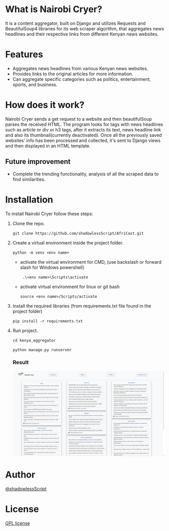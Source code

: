 # What is Nairobi Cryer?
It is a content aggregator, built on Django and utilizes Requests and BeautifulSoup4 libraries for its web scraper algorithm, that aggregates news headlines and their respective links from different Kenyan news websites.

# Features
 - Aggregates news headlines from various Kenyan news websites.
 - Provides links to the original articles for more information.
 - Can aggregate specific categories such as politics, entertainment, sports, and business.

# How does it work?
Nairobi Cryer sends a get request to a website and then beautifulSoup parses the received HTML.
The program looks for tags with news headlines such as article or div or h3 tags, after it extracts its text, news headline link and also its thumbnail(currently deactivated).
Once all the previously saved websites' info has been processed and collected, it's sent to Django views and then displayed in an HTML template.

## Future improvement
 - Complete the trending functionality, analysis of all the scraped data to find similarities.

# Installation
To install Nairobi Cryer follow these steps:
1. Clone the repo.
   ```commandline
   git clone https://github.com/shadowlessScript/AfriCast.git
   ```
2. Create a virtual environment inside the project folder.
    ```commandline
   python -m venv <env name>   
   ```
   - activate the virtual environment for CMD, (use backslash or forward slash for Windows powershell)
     ```commandline
      .\<env name>\Scripts\activate
        ```
   - activate virtual environment for linux or git bash
     ```commandline
     source <env name>/Scripts/activate
     ```
3. Install the required libraries (from requirements.txt file found in the project folder)
    ```commandline
   pip install -r requirements.txt
    ```
4. Run project.
    ```commandline
    cd kenya_aggregator  
   ```
   ```commandline
   python manage.py runserver
   ```
    ### Result
   <img src="./Homepage.png" alt="Home page" title="Nairobi Cryer Home Page"/>
            

# Author
[@shadowlessScript](https://github.com/shadowlessScript)

# License
[GPL license](LICENSE)